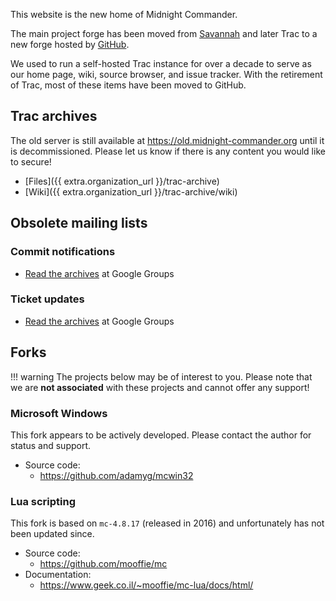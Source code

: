 This website is the new home of Midnight Commander.

The main project forge has been moved from [Savannah](https://savannah.gnu.org/projects/mc) and later Trac to a new forge hosted by [GitHub](https://github.com/MidnightCommander/mc).

We used to run a self-hosted Trac instance for over a decade to serve as our home page, wiki, source browser, and issue tracker. With the retirement of Trac, most of these items have been moved to GitHub.

## Trac archives

The old server is still available at <https://old.midnight-commander.org> until it is decommissioned. Please let us know if there is any content you would like to secure!

* [Files]({{ extra.organization_url }}/trac-archive)
* [Wiki]({{ extra.organization_url }}/trac-archive/wiki)

## Obsolete mailing lists

### Commit notifications

* [Read the archives](https://groups.google.com/group/mc-commits) at Google Groups

### Ticket updates

* [Read the archives](https://groups.google.com/group/mc-bugs) at Google Groups

## Forks

!!! warning
    The projects below may be of interest to you. Please note that we are **not associated** with these projects and cannot offer any support!

### Microsoft Windows

This fork appears to be actively developed. Please contact the author for status and support.

* Source code:
    * <https://github.com/adamyg/mcwin32>

### Lua scripting

This fork is based on `mc-4.8.17` (released in 2016) and unfortunately has not been updated since.

* Source code:
    * <https://github.com/mooffie/mc>
* Documentation:
    * <https://www.geek.co.il/~mooffie/mc-lua/docs/html/>


